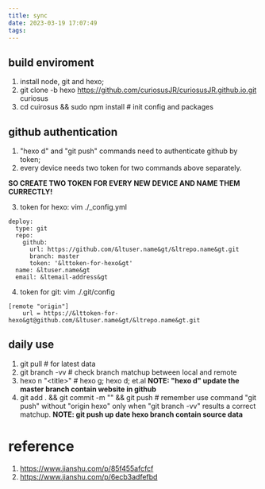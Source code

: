 ```yaml
---
title: sync
date: 2023-03-19 17:07:49
tags:
---
```


## build enviroment
1. install node, git and hexo;
2. git clone -b hexo https://github.com/curiosusJR/curiosusJR.github.io.git curiosus
3. cd cuirosus && sudo npm install # init config and packages

## github authentication
1. "hexo d" and "git push" commands need to authenticate github by token;
2. every device needs two token for two commands above separately. 

**SO CREATE TWO TOKEN FOR EVERY NEW DEVICE AND NAME THEM CURRECTLY!**

3. token for hexo: vim ./_config.yml
```
deploy:
  type: git
  repo:
    github:
      url: https://github.com/&ltuser.name&gt/&ltrepo.name&gt.git 
      branch: master
      token: '&lttoken-for-hexo&gt'
  name: &ltuser.name&gt 
  email: &ltemail-address&gt 
```

4. token for git: vim ./.git/config
```
[remote "origin"]
	url = https://&lttoken-for-hexo&gt@github.com/&ltuser.name&gt/&ltrepo.name&gt.git 
```

## daily use
1. git pull # for latest data
2. git branch -vv # check branch matchup between local and remote
3. hexo n "\<title\>" # hexo g; hexo d; et.al 
**NOTE: "hexo d" update the master branch contain website in github**
4. git add . && git commit -m "<msg>" && git push # remember use command "git push" without "origin hexo" only when "git branch -vv" results a correct matchup. 
**NOTE: git push up date hexo branch contain source data**

# reference
1. https://www.jianshu.com/p/85f455afcfcf
2. https://www.jianshu.com/p/6ecb3adfefbd

